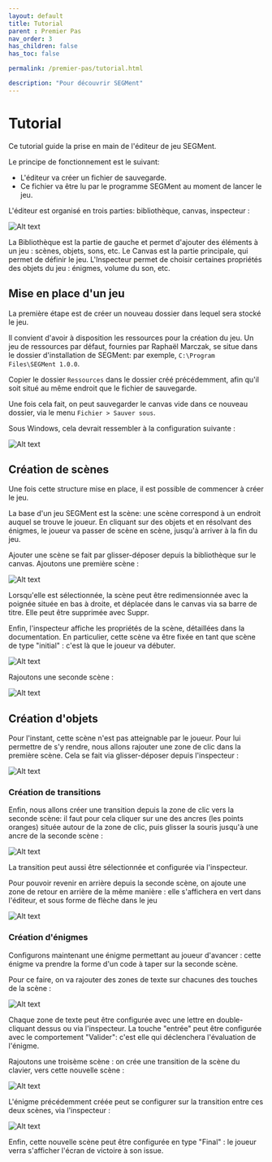 ```yaml
---
layout: default
title: Tutorial
parent : Premier Pas
nav_order: 3
has_children: false
has_toc: false

permalink: /premier-pas/tutorial.html

description: "Pour découvrir SEGMent"
---
```


# Tutorial

Ce tutorial guide la prise en main de l'éditeur de jeu SEGMent.

Le principe de fonctionnement est le suivant:

- L'éditeur va créer un fichier de sauvegarde.
- Ce fichier va être lu par le programme SEGMent au moment de lancer le jeu.

L'éditeur est organisé en trois parties: bibliothèque, canvas, inspecteur :

![Alt text](../../assets/premier_pas/tutorial/main.png "Collage d'un son")

La Bibliothèque est la partie de gauche et permet d'ajouter des éléments
à un jeu : scènes, objets, sons, etc.
Le Canvas est la partie principale, qui permet de définir le jeu.
L'Inspecteur permet de choisir certaines propriétés des objets du jeu :
énigmes, volume du son, etc.


## Mise en place d'un jeu

La première étape est de créer un nouveau dossier dans lequel sera stocké le jeu.

Il convient d'avoir à disposition les ressources pour la création du jeu.
Un jeu de ressources par défaut, fournies par Raphaël Marczak, se situe dans le dossier d'installation de SEGMent:
par exemple, ``C:\Program Files\SEGMent 1.0.0``.

Copier le dossier ``Ressources`` dans le dossier créé précédemment,
afin qu'il soit situé au même endroit que le fichier de sauvegarde.

Une fois cela fait, on peut sauvegarder le canvas vide dans ce nouveau dossier,
via le menu ``Fichier > Sauver sous``.

Sous Windows, cela devrait ressembler à la configuration suivante :

![Alt text](../../assets/images/premier_pas/tutorial/save.png "Sauvegarde")

## Création de scènes

Une fois cette structure mise en place, il est possible de commencer à
créer le jeu.

La base d'un jeu SEGMent est la scène: une scène correspond à un endroit
auquel se trouve le joueur. En cliquant sur des objets et en résolvant des
énigmes, le joueur va passer de scène en scène, jusqu'à arriver à la fin du jeu.

Ajouter une scène se fait par glisser-déposer depuis la bibliothèque sur le canvas.
Ajoutons une première scène :

![Alt text](../../assets/images/premier_pas/tutorial/scene1.png "Scene 1")


Lorsqu'elle est sélectionnée, la scène peut être redimensionnée avec la poignée
située en bas à droite, et déplacée dans le canvas via sa barre de titre.
Elle peut être supprimée avec Suppr.

Enfin, l'inspecteur affiche les propriétés de la scène, détaillées dans la documentation.
En particulier, cette scène va être fixée en tant que scène de type "initial" :
c'est là que le joueur va débuter.

![Alt text](../../assets/images/premier_pas/tutorial/insp1.png "Scene 1")


Rajoutons une seconde scène :

![Alt text](../../assets/images/premier_pas/tutorial/scene2.png "Scene 2")


## Création d'objets

Pour l'instant, cette scène n'est pas atteignable par le joueur.
Pour lui permettre de s'y rendre, nous allons rajouter une zone de clic dans la première scène.
Cela se fait via glisser-déposer depuis l'inspecteur :

![Alt text](../../assets/images/premier_pas/tutorial/clic.png "Clic")


### Création de transitions

Enfin, nous allons créer une transition depuis la zone de clic vers la seconde scène:
il faut pour cela cliquer sur une des ancres (les points oranges) située autour de la zone
de clic, puis glisser la souris jusqu'à une ancre de la seconde scène :

![Alt text](../../assets/images/premier_pas/tutorial/arrow.png "Clic")

La transition peut aussi être sélectionnée et configurée via l'inspecteur.

Pour pouvoir revenir en arrière depuis la seconde scène, on ajoute une zone
de retour en arrière de la même manière : elle s'affichera en vert dans l'éditeur,
et sous forme de flèche dans le jeu

![Alt text](../../assets/images/premier_pas/tutorial/arriere.png "Clic")


### Création d'énigmes

Configurons maintenant une énigme permettant au joueur d'avancer :
cette énigme va prendre la forme d'un code à taper sur la seconde scène.

Pour ce faire, on va rajouter des zones de texte sur chacunes des touches de la scène :

![Alt text](../../assets/images/premier_pas/tutorial/text.png "Text")

Chaque zone de texte peut être configurée avec une lettre en double-cliquant dessus ou via l'inspecteur.
La touche "entrée" peut être configurée avec le comportement "Valider": c'est elle qui déclenchera
l'évaluation de l'énigme.

Rajoutons une troisème scène : on crée une transition de la scène du clavier,
vers cette nouvelle scène :

![Alt text](../../assets/images/premier_pas/tutorial/final.png "Final")

L'énigme précédemment créée peut se configurer sur la transition entre
ces deux scènes, via l'inspecteur :

![Alt text](../../assets/images/premier_pas/tutorial/transi-text.png "Transition2")

Enfin, cette nouvelle scène peut être configurée en type "Final" : le joueur
verra s'afficher l'écran de victoire à son issue.
